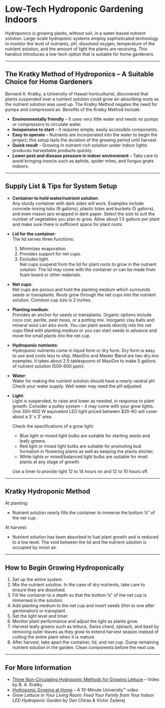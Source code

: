 # Low-Tech Hydroponic Gardening Indoors

Hydroponics is growing plants, without soil, in a water-based nutrient solution. Large-scale hydroponic systems employ sophisticated technology to monitor the level of nutrients, pH, dissolved oxygen, temperature of the nutrient solution, and the amount of light the plants are receiving. This handout introduces a low-tech option that is suitable for home gardeners.

---

## The Kratky Method of Hydroponics – A Suitable Choice for Home Gardeners

Bernard A. Kratky, a University of Hawaii horticulturist, discovered that plants suspended over a nutrient solution could grow air-absorbing roots as the nutrient solution was used up. The Kratky Method negates the need for pumps and compressed air. Benefits of the Kratky Method include:

- **Environmentally friendly** – It uses very little water and needs no pumps or compressors to circulate water.
- **Inexpensive to start** – It requires simple, easily accessible components.
- **Easy to operate** – Nutrients are incorporated into the water to begin the project; this setup lasts the duration of the growing period until harvest.
- **Quick result** – Growing in nutrient-rich solution under indoor lights produces harvestable products quickly.
- **Lower pest and disease pressure in indoor environment** – Take care to avoid bringing insects such as aphids, spider mites, and fungus gnats indoors.

---

## Supply List & Tips for System Setup

- **Container to hold water/nutrient solution**:  
  Any sturdy container with dark sides will work. Examples include concrete mixing tubs (9 gallons), plastic totes and buckets (5 gallons), and even mason jars wrapped in dark paper. Select the size to suit the number of vegetables you plan to grow. Allow about 1.5 gallons per plant and make sure there is sufficient space for plant roots.

- **Lid for the container**:  
  The lid serves three functions:  
  1. Minimizes evaporation.  
  2. Provides support for net cups.  
  3. Excludes light.  
  Net cups suspend from the lid for plant roots to grow in the nutrient solution. The lid may come with the container or can be made from foam board or other materials.

- **Net cups**:  
  Net cups are porous and hold the planting medium which surrounds seeds or transplants. Roots grow through the net cups into the nutrient solution. Common cup size is 2 inches.

- **Planting medium**:  
  Provides an anchor for seeds or transplants. Organic options include coco coir, perlite, peat moss, or a potting mix. Inorganic clay balls and mineral wool can also work. You can plant seeds directly into the net cups filled with planting medium or you can start seeds in advance and move the small plants into the net cup.

- **Hydroponic nutrients**:  
  Hydroponic nutrients come in liquid form or dry form. Dry form is easy to use and costs less to ship. MaxiGro and Master Blend are two dry mix examples. It takes about 2.5 tablespoons of MaxiGro to make 5 gallons of nutrient solution (500–600 ppm).

- **Water**:  
  Water for making the nutrient solution should have a nearly neutral pH. Check your water supply. Well water may need the pH adjusted.

- **Light**:  
  Light is suspended, to raise and lower as needed, in response to plant growth. Consider a pulley system – it may come with your grow lights. One 300–600 W equivalent LED light priced between $35–60 will cover about a 3’ x 3’ area.

  Check the specifications of a grow light:
  - Blue light or mixed light bulbs are suitable for starting seeds and leafy greens.
  - Red light or mixed light bulbs are suitable for promoting bud formation in flowering plants as well as keeping the plants shorter.
  - White lights or mixed/balanced light bulbs are suitable for most plants at any stage of growth.

  Use a timer to provide light 12 to 14 hours on and 12 to 10 hours off.

---

## Kratky Hydroponic Method

At planting:
- Nutrient solution nearly fills the container to immerse the bottom ¼” of the net cup.

At harvest:
- Nutrient solution has been absorbed to fuel plant growth and is reduced to a low level. The void between the lid and the nutrient solution is occupied by moist air.

---

## How to Begin Growing Hydroponically

1. Set up the entire system.
2. Mix the nutrient solution. In the case of dry nutrients, take care to ensure they are dissolved.
3. Fill the container to a depth so that the bottom ¼” of the net cup is immersed in the solution.
4. Add planting medium to the net cup and insert seeds (thin to one after germination) or transplant.
5. Set the light level and timer.
6. Monitor plant performance and adjust the light as plants grow.
7. Harvest leafy greens such as lettuce, Swiss chard, spinach, and basil by removing outer leaves as they grow to extend harvest season instead of cutting the entire plant when it is mature.
8. After harvest, take apart the container, lid, and net cup. Dump remaining nutrient solution in the garden. Clean components before the next use.

---

## For More Information

- [Three Non-Circulating Hydroponic Methods for Growing Lettuce](https://www.youtube.com/watch?v=jiGQsfiPwkI) – Video by B. A. Kratky
- [Hydroponic Growing at Home](http://www.cmastergardeners.org/10-minute-university) – A 10-Minute University™ video
- *Grow Lettuce in Your Living Room: Feed Your Family from Your Indoor LED Hydroponic Garden* by Dan Chiras & Victor Zaderej
